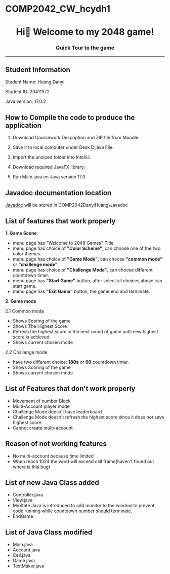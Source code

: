 # COMP2042_CW_hcydh1
<h1 align="center"> Hi👋 Welcome to my 2048 game!</h1>
<h3 align="center"> Quick Tour to the game</h3>
  
---

## Student Information
Student Name: Huang Danyi

Student ID: 20411372

Java version: 17.0.2

## How to Compile the code to produce the application
1. Download Coursework Description and ZIP file from Moodle.

2. Save it to local computer under Desk D java File.

3. Import the unziped folder into IntelliJ.

4. Download required JavaFX library.

5. Run Main.java on Java version 17.0.

## Javadoc documentation location
[Javadoc](https://hungry-brown.103-233-0-73.plesk.page) will be stored in COMP2042DanyiHuang\Javadoc

## List of features that work properly
**1. Game Scene**
- menu page has "Welcome to 2048 Games" Title
- menu page has choice of **"Color Scheme"**, can choose one of the two color themes.
- menu page has choice of **"Game Mode"**, can choose **"common mode"** or **"challenge mode"**.
- menu page has choice of **"Challenge Mode"**, can choose different countdown timer.
- menu page has **"Start Game"** button, after select all choices above can start game.
- menu page has **"Exit Game"** button, the game end and terminate.

**2. Game mode**

2.1 Common mode
- Shows Scoring of the game
- Shows The Highest Score
- Refresh the highest score in the next round of game until new highest score is achieved
- Shows current chosen mode

2.2 Challenge mode
- have two different choice: **180s** or **60** countdown timer.
- Shows Scoring of the game
- Shows current chosen mode

## List of Features that don't work properly
- Movement of number Block
- Multi-Account player mode
- Challenge Mode doesn't have leaderboard
- Challenge Mode doesn't refresh the highest score since it does not save highest score.
- Cannot create multi-account

## Reason of not working features
- No multi-account because time limited
- When reach 1024 the word will exceed cell frame(haven't found out where is this bug)

## List of new Java Class added
- Controller.java
- View.java
- MyState.Java is introduced to add monitor to the window to prevent code running while countdown number should terminate.
- EndGame

## List of Java Class modified
- Main.java
- Account.java
- Cell.java
- Game.java
- TextMaker.java